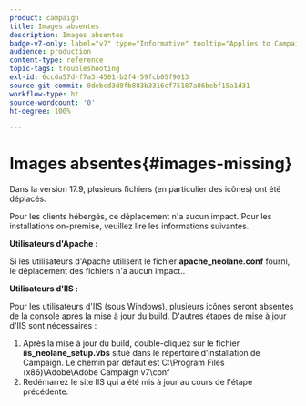 ```yaml
---
product: campaign
title: Images absentes
description: Images absentes
badge-v7-only: label="v7" type="Informative" tooltip="Applies to Campaign Classic v7 only"
audience: production
content-type: reference
topic-tags: troubleshooting
exl-id: 6ccda57d-f7a3-4501-b2f4-59fcb05f9013
source-git-commit: 8debcd3d8fb883b3316cf75187a86bebf15a1d31
workflow-type: ht
source-wordcount: '0'
ht-degree: 100%

---
```


# Images absentes{#images-missing}



Dans la version 17.9, plusieurs fichiers (en particulier des icônes) ont été déplacés.

Pour les clients hébergés, ce déplacement n&#39;a aucun impact. Pour les installations on-premise, veuillez lire les informations suivantes.

**Utilisateurs d&#39;Apache :**

Si les utilisateurs d&#39;Apache utilisent le fichier **apache_neolane.conf** fourni, le déplacement des fichiers n&#39;a aucun impact..

**Utilisateurs d&#39;IIS :**

Pour les utilisateurs d&#39;IIS (sous Windows), plusieurs icônes seront absentes de la console après la mise à jour du build. D&#39;autres étapes de mise à jour d&#39;IIS sont nécessaires :

1. Après la mise à jour du build, double-cliquez sur le fichier **iis_neolane_setup.vbs** situé dans le répertoire d’installation de Campaign. Le chemin par défaut est C:\Program Files (x86)\Adobe\Adobe Campaign v7\conf
1. Redémarrez le site IIS qui a été mis à jour au cours de l&#39;étape précédente.
